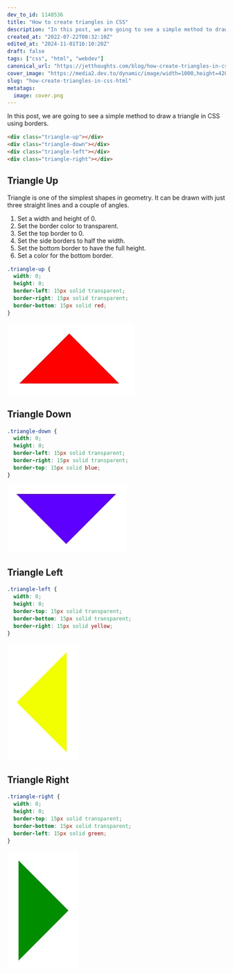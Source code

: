 ```yaml
---
dev_to_id: 1148536
title: "How to create triangles in CSS"
description: "In this post, we are going to see a simple method to draw a triangle in CSS using borders.    &lt;div..."
created_at: "2022-07-22T08:32:10Z"
edited_at: "2024-11-01T16:10:20Z"
draft: false
tags: ["css", "html", "webdev"]
canonical_url: "https://jetthoughts.com/blog/how-create-triangles-in-css-html/"
cover_image: "https://media2.dev.to/dynamic/image/width=1000,height=420,fit=cover,gravity=auto,format=auto/https%3A%2F%2Fmedia.dev.to%2Fcdn-cgi%2Fimage%2Fwidth%3D1000%2Cheight%3D420%2Cfit%3Dcover%2Cgravity%3Dauto%2Cformat%3Dauto%2Fhttps%253A%252F%252Fdev-to-uploads.s3.amazonaws.com%252Fuploads%252Farticles%252Ftk93al7i9cx2fdgv1ozn.png"
slug: "how-create-triangles-in-css-html"
metatags:
  image: cover.png
---
```

In this post, we are going to see a simple method to draw a triangle in CSS using borders.
```html
<div class="triangle-up"></div>
<div class="triangle-down"></div>
<div class="triangle-left"></div>
<div class="triangle-right"></div>
```

## Triangle Up
Triangle is one of the simplest shapes in geometry. It can be drawn with just three straight lines and a couple of angles.

1. Set a width and height of 0.
2. Set the border color to transparent.
3. Set the top border to 0.
4. Set the side borders to half the width.
5. Set the bottom border to have the full height.
6. Set a color for the bottom border.

```css
.triangle-up {
  width: 0; 
  height: 0; 
  border-left: 15px solid transparent;
  border-right: 15px solid transparent; 
  border-bottom: 15px solid red;
}
```
![Image description](file_0.png)

## Triangle Down
```css
.triangle-down {
  width: 0; 
  height: 0; 
  border-left: 15px solid transparent;
  border-right: 15px solid transparent;
  border-top: 15px solid blue;
}
```
![Image description](file_1.png)

## Triangle Left
```css
.triangle-left {
  width: 0; 
  height: 0; 
  border-top: 15px solid transparent;
  border-bottom: 15px solid transparent; 
  border-right: 15px solid yellow; 
}
```
![Image description](file_2.png)

## Triangle Right
```css
.triangle-right {
  width: 0; 
  height: 0; 
  border-top: 15px solid transparent;
  border-bottom: 15px solid transparent;
  border-left: 15px solid green;
}
```
![Image description](file_3.png)
 

